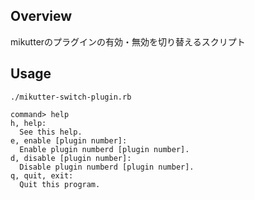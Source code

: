 ## Overview
mikutterのプラグインの有効・無効を切り替えるスクリプト

## Usage
`./mikutter-switch-plugin.rb`
```
command> help
h, help:
  See this help.
e, enable [plugin number]:
  Enable plugin numberd [plugin number].
d, disable [plugin number]:
  Disable plugin numberd [plugin number].
q, quit, exit:
  Quit this program.
```
